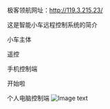 极客领航网址：http://119.3.215.23/

这是智能小车远程控制系统的简介

小车主体

遥控

手机控制端

开始啦

个人电脑控制端
![Image text](http://119.3.215.23/usr/image/Geekc.png)

